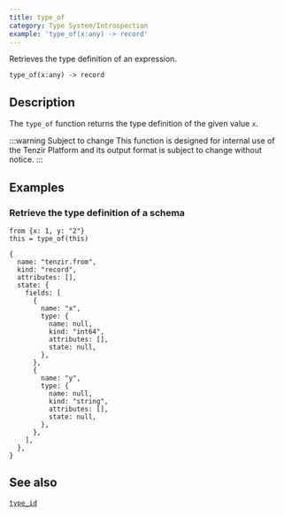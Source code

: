 ```yaml
---
title: type_of
category: Type System/Introspection
example: 'type_of(x:any) -> record'
---
```



Retrieves the type definition of an expression.

```tql
type_of(x:any) -> record
```

## Description

The `type_of` function returns the type definition of the given value `x`.

:::warning Subject to change
This function is designed for internal use of the Tenzir Platform and its output
format is subject to change without notice.
:::

## Examples

### Retrieve the type definition of a schema

```tql
from {x: 1, y: "2"}
this = type_of(this)
```

```tql
{
  name: "tenzir.from",
  kind: "record",
  attributes: [],
  state: {
    fields: [
      {
        name: "x",
        type: {
          name: null,
          kind: "int64",
          attributes: [],
          state: null,
        },
      },
      {
        name: "y",
        type: {
          name: null,
          kind: "string",
          attributes: [],
          state: null,
        },
      },
    ],
  },
}
```

## See also

[`type_id`](/reference/functions/type_id)

